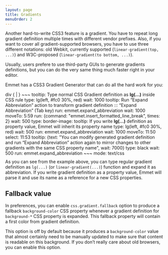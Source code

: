 ```yaml
---
layout: page
title: Gradients
menuOrder: 2
---
```

Another hard-to-write CSS3 feature is a gradient. You have to repeat long gradient definition multiple times with different vendor prefixes. Also, if you want to cover all gradient-supported browsers, you have to use three different notations: old Webkit, currently supported (`linear-gradient(top, ...)`) and W3C-proposed (`linear-gradient(to bottom, ...)`).

Usually, users prefere to use third-party GUIs to generate gradients definitions, but you can do the very same thing much faster right in your editor.

Emmet has a CSS3 Gradient Generator that can do all the hard work for you:

<div class="movie-def" style="height:200px">
div {
	|
}
~~~
tooltip: Type normal CSS Gradient definition as <strong>lg(...)</strong> inside CSS rule
type: lg(left, #fc0 30%, red)
wait: 1000
tooltip: Run “Expand Abbreviation” action to transform gradient definition ::: “Expand Abbreviation” (Tab key)
run: emmet.expand_abbreviation
wait: 1000
moveTo: 5:59
run: {command: "emmet.insert_formatted_line_break", times: 2}
wait: 500
type: border-image: 
tooltip: If you write <strong>lg(...)</strong> definition as property value, Emmet will inherit its property name
type: lg(left, #fc0 30%, red)
wait: 500
run: emmet.expand_abbreviation
wait: 1000
moveTo: 11:50
select: 11:53
tooltip: {text: "You can modify generated gradient definition and run “Expand Abbreviation” action again to mirror changes to other gradients with the same CSS property name", wait: 7000}
type: black
wait: 500
run: emmet.expand_abbreviation
~~~
mode: text/css
</div>

As you can see from the example above, you can type regular gradient definition as `lg(...)` (or `linear-gradient(...)`) function and expand it as abbreviation. If you write gradient definition as a property value, Emmet will parse it and use its name as a reference for a new CSS properties.

## Fallback value

In preferences, you can enable `css.gradient.fallback` option to produce a fallback `background-color` CSS property whenever a gradient definition for `background-*` CSS property is expanded. This fallback property will contain a first color from gradient definition.

This option is off by default because it produces a `background-color` value that almost certainly need to be manually updated to make sure that content is readable on this background. If you don’t really care about old browsers, you can enable this option.